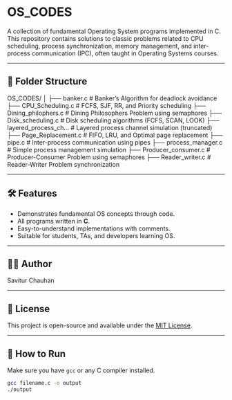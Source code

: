 # OS_CODES

A collection of fundamental Operating System programs implemented in C.  
This repository contains solutions to classic problems related to CPU scheduling, process synchronization, memory management, and inter-process communication (IPC), often taught in Operating Systems courses.

---

## 📁 Folder Structure
OS_CODES/
│
├── banker.c                  # Banker’s Algorithm for deadlock avoidance
├── CPU_Scheduling.c          # FCFS, SJF, RR, and Priority scheduling
├── Dining_philophers.c      # Dining Philosophers Problem using semaphores
├── Disk_scheduling.c        # Disk scheduling algorithms (FCFS, SCAN, LOOK)
├── layered_process_ch…    # Layered process channel simulation (truncated)
├── Page_Replacement.c       # FIFO, LRU, and Optimal page replacement
├── pipe.c                   # Inter-process communication using pipes
├── process_manager.c        # Simple process management simulation
├── Producer_consumer.c      # Producer-Consumer Problem using semaphores
├── Reader_writer.c          # Reader-Writer Problem synchronization

---

## 🛠️ Features

- Demonstrates fundamental OS concepts through code.
- All programs written in **C**.
- Easy-to-understand implementations with comments.
- Suitable for students, TAs, and developers learning OS.

---

## 🧑‍💻 Author

Savitur Chauhan


---

## 📜 License

This project is open-source and available under the [MIT License](LICENSE).

---

## 🚀 How to Run

Make sure you have `gcc` or any C compiler installed.

```bash
gcc filename.c -o output
./output
